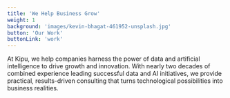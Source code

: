 ```yaml
---
title: 'We Help Business Grow'
weight: 1
background: 'images/kevin-bhagat-461952-unsplash.jpg'
button: 'Our Work'
buttonLink: 'work'
---
```


At Kipu, we help companies harness the power of data and artificial intelligence to drive growth and innovation. With nearly two decades of combined experience leading successful data and AI initiatives, we provide practical, results-driven consulting that turns technological possibilities into business realities.
